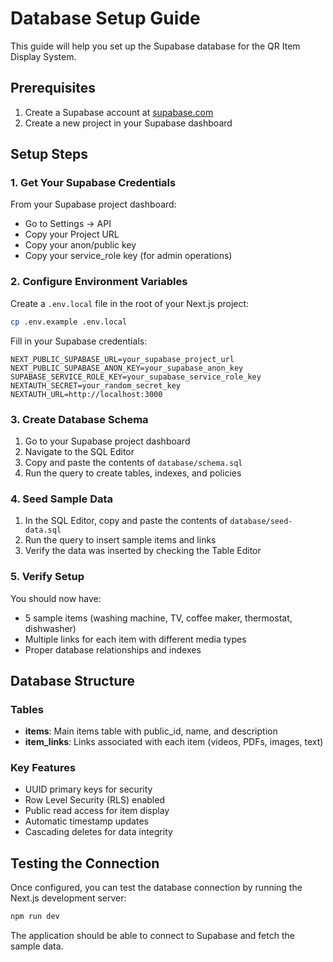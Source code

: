 # Database Setup Guide

This guide will help you set up the Supabase database for the QR Item Display System.

## Prerequisites

1. Create a Supabase account at [supabase.com](https://supabase.com)
2. Create a new project in your Supabase dashboard

## Setup Steps

### 1. Get Your Supabase Credentials

From your Supabase project dashboard:
- Go to Settings → API
- Copy your Project URL
- Copy your anon/public key
- Copy your service_role key (for admin operations)

### 2. Configure Environment Variables

Create a `.env.local` file in the root of your Next.js project:

```bash
cp .env.example .env.local
```

Fill in your Supabase credentials:

```env
NEXT_PUBLIC_SUPABASE_URL=your_supabase_project_url
NEXT_PUBLIC_SUPABASE_ANON_KEY=your_supabase_anon_key
SUPABASE_SERVICE_ROLE_KEY=your_supabase_service_role_key
NEXTAUTH_SECRET=your_random_secret_key
NEXTAUTH_URL=http://localhost:3000
```

### 3. Create Database Schema

1. Go to your Supabase project dashboard
2. Navigate to the SQL Editor
3. Copy and paste the contents of `database/schema.sql`
4. Run the query to create tables, indexes, and policies

### 4. Seed Sample Data

1. In the SQL Editor, copy and paste the contents of `database/seed-data.sql`
2. Run the query to insert sample items and links
3. Verify the data was inserted by checking the Table Editor

### 5. Verify Setup

You should now have:
- 5 sample items (washing machine, TV, coffee maker, thermostat, dishwasher)
- Multiple links for each item with different media types
- Proper database relationships and indexes

## Database Structure

### Tables

- **items**: Main items table with public_id, name, and description
- **item_links**: Links associated with each item (videos, PDFs, images, text)

### Key Features

- UUID primary keys for security
- Row Level Security (RLS) enabled
- Public read access for item display
- Automatic timestamp updates
- Cascading deletes for data integrity

## Testing the Connection

Once configured, you can test the database connection by running the Next.js development server:

```bash
npm run dev
```

The application should be able to connect to Supabase and fetch the sample data.

